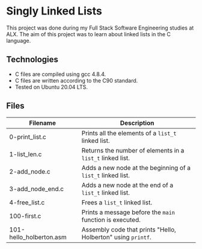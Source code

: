 # Singly Linked Lists

This project was done during my Full Stack Software Engineering studies at ALX. The aim of this project was to learn about linked lists in the C language.

## Technologies

- C files are compiled using gcc 4.8.4.
- C files are written according to the C90 standard.
- Tested on Ubuntu 20.04 LTS.

## Files

| Filename                | Description                                                |
|-------------------------|------------------------------------------------------------|
| 0-print_list.c          | Prints all the elements of a `list_t` linked list.         |
| 1-list_len.c            | Returns the number of elements in a `list_t` linked list.  |
| 2-add_node.c            | Adds a new node at the beginning of a `list_t` linked list.|
| 3-add_node_end.c        | Adds a new node at the end of a `list_t` linked list.      |
| 4-free_list.c           | Frees a `list_t` linked list.                              |
| 100-first.c             | Prints a message before the `main` function is executed.   |
| 101-hello_holberton.asm | Assembly code that prints "Hello, Holberton" using `printf`.|
